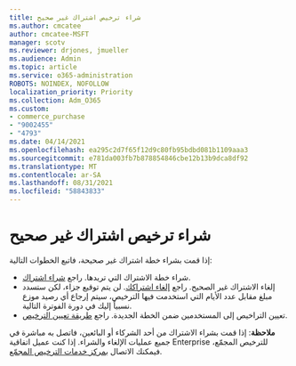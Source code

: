 ```yaml
---
title: شراء ترخيص اشتراك غير صحيح
ms.author: cmcatee
author: cmcatee-MSFT
manager: scotv
ms.reviewer: drjones, jmueller
ms.audience: Admin
ms.topic: article
ms.service: o365-administration
ROBOTS: NOINDEX, NOFOLLOW
localization_priority: Priority
ms.collection: Adm_O365
ms.custom:
- commerce_purchase
- "9002455"
- "4793"
ms.date: 04/14/2021
ms.openlocfilehash: ea295c2d7f65f12d9c80fb95bdbd081b1109aaa3
ms.sourcegitcommit: e781da003fb7b878854846cbe12b13b9dca8df92
ms.translationtype: MT
ms.contentlocale: ar-SA
ms.lasthandoff: 08/31/2021
ms.locfileid: "58843833"
---
```

# <a name="purchased-wrong-subscription-license"></a>شراء ترخيص اشتراك غير صحيح

إذا قمت بشراء خطة اشتراك غير صحيحة، فاتبع الخطوات التالية:

- شراء خطة الاشتراك التي تريدها. راجع [شراء اشتراك](https://docs.microsoft.com/alchemyinsights/buy-a-subscription-to-office-365-for-business).
- إلغاء الاشتراك غير الصحيح. راجع [إلغاء اشتراكك](https://docs.microsoft.com/alchemyinsights/canceling-your-office-365-subscription).
لن يتم توقيع جزاء، لكن ستسدد مبلغ مقابل عدد الأيام التي استخدمت فيها الترخيص، سيتم إرجاع أي رصيد موزع نسبياً إليك في دورة الفوترة التالية.
- تعيين التراخيص إلى المستخدمين ضمن الخطة الجديدة. راجع [طريقة تعيين الترخيص](https://docs.microsoft.com/alchemyinsights/how-to-assign-a-license-to-a-user).

**ملاحظة**: إذا قمت بشراء الاشتراك من أحد الشركاء أو البائعين، فاتصل به مباشرة في جميع عمليات الإلغاء والشراء. إذا كنت عميل اتفاقية Enterprise للترخيص المجمّع، فيمكنك الاتصال [بمركز خدمات الترخيص المجمّع](https://support.microsoft.com/help/4471406/how-to-contact-the-microsoft-volume-licensing-service-center).
